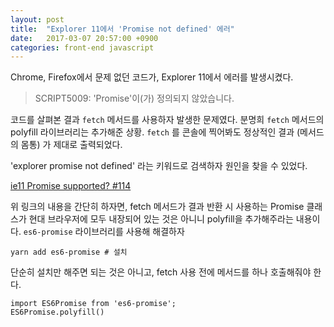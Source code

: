 ```yaml
---
layout: post
title:  "Explorer 11에서 'Promise not defined' 에러"
date:   2017-03-07 20:57:00 +0900
categories: front-end javascript
---
```


Chrome, Firefox에서 문제 없던 코드가, Explorer 11에서 에러를 발생시켰다.

> SCRIPT5009: 'Promise'이(가) 정의되지 않았습니다.

코드를 살펴본 결과 `fetch` 메서드를 사용하자 발생한 문제였다. 분명희 `fetch` 메서드의 polyfill 라이브러리는 추가해준 상황. `fetch` 를 콘솔에 찍어봐도 정상적인 결과 (메서드의 몸통) 가 제대로 출력되었다.

'explorer promise not defined' 라는 키워드로 검색하자 원인을 찾을 수 있었다.

[ie11 Promise supported? #114](https://github.com/github/fetch/issues/114)

위 링크의 내용을 간단히 하자면, fetch 메서드가 결과 반환 시 사용하는 Promise 클래스가 현대 브라우저에 모두 내장되어 있는 것은 아니니 polyfill을 추가해주라는 내용이다. `es6-promise` 라이브러리를 사용해 해결하자

    yarn add es6-promise # 설치

단순히 설치만 해주면 되는 것은 아니고, fetch 사용 전에 메서드를 하나 호출해줘야 한다.

    import ES6Promise from 'es6-promise';
    ES6Promise.polyfill()
